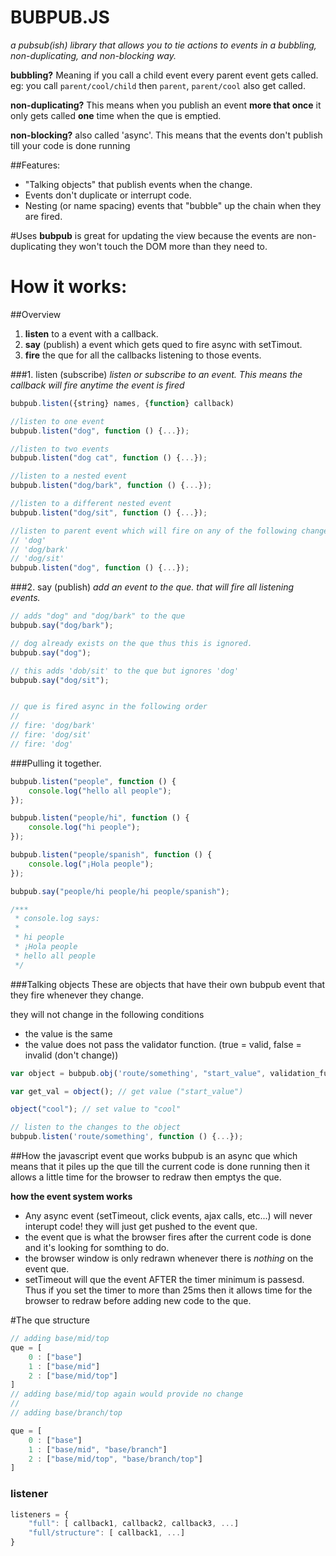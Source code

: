 BUBPUB.JS
=========
_a pubsub(ish) library that allows you to tie actions to events in a bubbling, non-duplicating, and non-blocking way._

__bubbling?__
Meaning if you call a child event every parent event gets called. 
eg: you call `parent/cool/child` then `parent`, `parent/cool` also get called.

__non-duplicating?__
This means when you publish an event __more that once__ it only gets called __one__ time when the que is emptied.

__non-blocking?__
also called 'async'. This means that the events don't publish till your code is done running


##Features:

 - "Talking objects" that publish events when the change.
 - Events don't duplicate or interrupt code.
 - Nesting (or name spacing) events that "bubble" up the chain when they are fired.

#Uses
__bubpub__ is great for updating the view because the events are non-duplicating they won't touch the DOM more than they need to. 

How it works:
=============
##Overview

1. __listen__ to a event with a callback.
2. __say__ (publish) a event which gets qued to fire async with setTimout.
3. __fire__ the que for all the callbacks listening to those events. 


###1. listen (subscribe)
_listen or subscribe to an event. This means the callback will fire anytime the event is fired_

```javascript
bubpub.listen({string} names, {function} callback)
```

```javascript
//listen to one event
bubpub.listen("dog", function () {...}); 

//listen to two events
bubpub.listen("dog cat", function () {...});  

//listen to a nested event
bubpub.listen("dog/bark", function () {...}); 

//listen to a different nested event
bubpub.listen("dog/sit", function () {...}); 

//listen to parent event which will fire on any of the following changes:
// 'dog'
// 'dog/bark'
// 'dog/sit'
bubpub.listen("dog", function () {...});
```

###2. say (publish)
_add an event to the que. that will fire all listening events._

```javascript
// adds "dog" and "dog/bark" to the que
bubpub.say("dog/bark");

// dog already exists on the que thus this is ignored.
bubpub.say("dog");

// this adds 'dob/sit' to the que but ignores 'dog'
bubpub.say("dog/sit");


// que is fired async in the following order
//
// fire: 'dog/bark'
// fire: 'dog/sit'
// fire: 'dog'
```

###Pulling it together. 

```javascript
bubpub.listen("people", function () {
    console.log("hello all people");
});

bubpub.listen("people/hi", function () {
    console.log("hi people");
});

bubpub.listen("people/spanish", function () {
    console.log("¡Hola people");
});

bubpub.say("people/hi people/hi people/spanish");

/***
 * console.log says: 
 *
 * hi people 
 * ¡Hola people 
 * hello all people
 */
```

###Talking objects
These are objects that have their own bubpub event that they fire whenever they change. 

they will not change in the following conditions

- the value is the same
- the value does not pass the validator function. (true = valid, false = invalid (don't change)) 


```javascript
var object = bubpub.obj('route/something', "start_value", validation_func);

var get_val = object(); // get value ("start_value")

object("cool"); // set value to "cool"

// listen to the changes to the object
bubpub.listen('route/something', function () {...});
```

##How the javascript event que works
bubpub is an async que which means that it piles up the que till the current code is done running then it allows a little time for the browser to redraw then emptys the que. 

__how the event system works__

- Any async event (setTimeout, click events, ajax calls, etc...) will never interupt code! they will just get pushed to the event que.
- the event que is what the browser fires after the current code is done and it's looking for somthing to do. 
- the browser window is only redrawn whenever there is _nothing_ on the event que. 
- setTimeout will que the event AFTER the timer minimum is passesd. Thus if you set the timer to more than 25ms then it allows time for the browser to redraw before adding new code to the que. 


#The que structure
```javascript
// adding base/mid/top
que = [
    0 : ["base"]
    1 : ["base/mid"]
    2 : ["base/mid/top"]
]
// adding base/mid/top again would provide no change
// 
// adding base/branch/top

que = [
    0 : ["base"]
    1 : ["base/mid", "base/branch"]
    2 : ["base/mid/top", "base/branch/top"]
]
```

### listener
````javascript
listeners = {
    "full": [ callback1, callback2, callback3, ...]
    "full/structure": [ callback1, ...]
}
````
